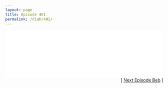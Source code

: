 ```yaml
---
layout: page
title: Episode 401
permalink: /diah/401/
---
```


<iframe allowfullscreen="true" frameborder="0" style="width:100%;" marginheight="0" marginwidth="0" mozallowfullscreen="true" scrolling="NO" src="//gdriveplayer.us/embed2.php?link=3TNnNllyLNgjvDXmNomCgwYgKGYfsrCGu8UIz2B1NyzbKgLf8T8d3XzkHFoMziVJnYAwO5K9Jg2fHoAYd8ba%252FvjLPK%252Fw0cSyOBj1ENBl82GoMWppBrA%252FVUJjaf8rxZ68nCN2IzDFEUVTQQFjayzQUO2LBR4waSj3bPFtSdG0cGhgx%252F46vrDA83lz2Z8W8W67U7Yn4Pucn6YsPv7ZSPG5sc&amp;no_adult=yes" webkitallowfullscreen="true"></iframe>

<div align="right">[ <a href="/diah/402/">Next Episode Beb</a> ]</div>

